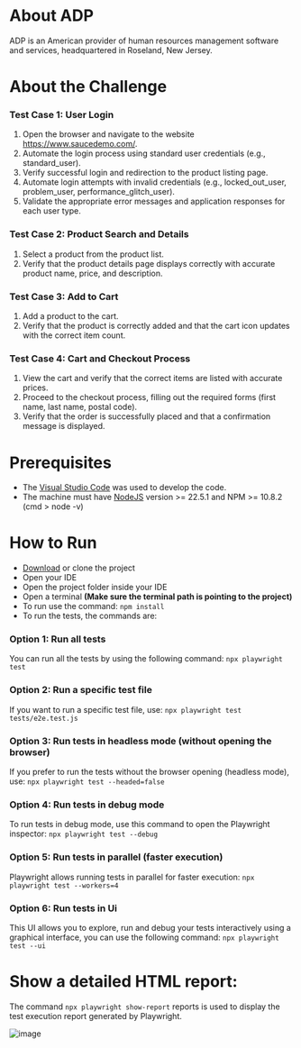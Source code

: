 # About ADP
ADP is an American provider of human resources management software and services, headquartered in Roseland, New Jersey.

# About the Challenge

### Test Case 1: User Login
1. Open the browser and navigate to the website https://www.saucedemo.com/.
2. Automate the login process using standard user credentials (e.g., standard_user).
3. Verify successful login and redirection to the product listing page.
4. Automate login attempts with invalid credentials (e.g., locked_out_user, problem_user, performance_glitch_user).
5. Validate the appropriate error messages and application responses for each user type.
   
### Test Case 2: Product Search and Details
1. Select a product from the product list.
2. Verify that the product details page displays correctly with accurate product name, price, and description.
   
### Test Case 3: Add to Cart
1. Add a product to the cart.
2. Verify that the product is correctly added and that the cart icon updates with the correct item count.

### Test Case 4: Cart and Checkout Process
1. View the cart and verify that the correct items are listed with accurate prices.
2. Proceed to the checkout process, filling out the required forms (first name, last name, postal code).
3. Verify that the order is successfully placed and that a confirmation message is displayed.

# Prerequisites
- The [Visual Studio Code](https://code.visualstudio.com/download) was used to develop the code.
- The machine must have [NodeJS](https://nodejs.org/en/download/prebuilt-installer/current) version >= 22.5.1 and NPM >= 10.8.2 (cmd > node -v)

# How to Run
- [Download](https://github.com/GustavoBrasil/playwright-sauce-demo/archive/refs/heads/main.zip) or clone the project
- Open your IDE
- Open the project folder inside your IDE
- Open a terminal **(Make sure the terminal path is pointing to the project)**
- To run use the command: ```npm install```
- To run the tests, the commands are:
  
### Option 1: Run all tests
You can run all the tests by using the following command: ```npx playwright test```

### Option 2: Run a specific test file
If you want to run a specific test file, use: ```npx playwright test tests/e2e.test.js```

### Option 3: Run tests in headless mode (without opening the browser)
If you prefer to run the tests without the browser opening (headless mode), use: ```npx playwright test --headed=false```

### Option 4: Run tests in debug mode
To run tests in debug mode, use this command to open the Playwright inspector: ```npx playwright test --debug```

### Option 5: Run tests in parallel (faster execution)
Playwright allows running tests in parallel for faster execution: ```npx playwright test --workers=4```

### Option 6: Run tests in Ui
This UI allows you to explore, run and debug your tests interactively using a graphical interface, you can use the following command: ```npx playwright test --ui```

# Show a detailed HTML report:
The command ```npx playwright show-report``` reports is used to display the test execution report generated by Playwright.

![image](https://github.com/user-attachments/assets/58493be9-e15a-4d07-bd45-607ac1b6bfa3)
